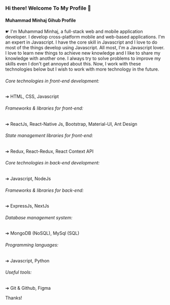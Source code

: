 ### Hi there! Welcome To My Profile 👋
#### Muhammad Minhaj Gihub Profile
<!--
**dev-mdminhaj/dev-mdminhaj** is a ✨ _special_ ✨ repository because its `README.md` (this file) appears on your GitHub profile.

Here are some ideas to get you started:

- 🔭 I’m currently working on ...
- 🌱 I’m currently learning ...
- 👯 I’m looking to collaborate on ...
- 🤔 I’m looking for help with ...
- 💬 Ask me about ...
- 📫 How to reach me: ...
- 😄 Pronouns: ...
- ⚡ Fun fact: ...
-->

☛ I'm Muhammad Minhaj, a full-stack web and mobile application developer. I develop cross-platform mobile and web-based applications. I'm an expert in Javascript. I have the core skill in Javascript and I love to do most of the things develop using Javascript. All most, I'm a Javascript lover. I love to learn new things to achieve new knowledge and I like to share my knowledge with another one. I always try to solve problems to improve my skills even I don't get annoyed about this. Now, I work with these technologies below but I wish to work with more technology in the future.

###### Core technologies in front-end development:
➔ HTML, CSS, Javascript

###### Frameworks & libraries for front-end:
➔ ReactJs, React-Native Js, Bootstrap, Material-UI, Ant Design

###### State management libraries for front-end:
➔ Redux, React-Redux, React Context API

###### Core technologies in back-end development:
➔ Javascript, NodeJs

###### Frameworks & libraries for back-end:
➔ ExpressJs, NextJs

###### Database management system:
➔ MongoDB (NoSQL), MySql (SQL)

###### Programming languages:
➔ Javascript, Python

###### Useful tools:
➔ Git & Github, Figma

Thanks!

